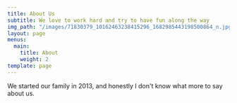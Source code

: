 ```yaml
---
title: About Us
subtitle: We love to work hard and try to have fun along the way
img_path: "/images/71830379_10162463238415296_1682985443198500864_n.jpg"
layout: page
menus:
  main:
    title: About
    weight: 2
template: page
---
```

We started our family in 2013, and honestly I don't know what more to say about us. 